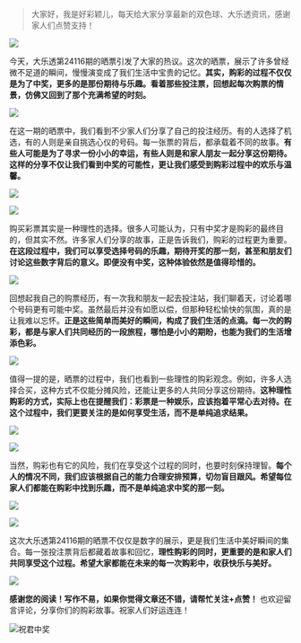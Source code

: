 > 大家好，我是好彩颖儿，每天给大家分享最新的双色球、大乐透资讯，感谢家人们点赞支持！

![](https://cdn.jsdelivr.net/gh/wangwenjie1314/PicCDN/2024-7-12/1720763627240-image.png)

今天，大乐透第24116期的晒票引发了大家的热议。这次的晒票，展示了许多曾经微不足道的瞬间，慢慢演变成了我们生活中宝贵的记忆。**其实，购彩的过程不仅仅是为了中奖，更多的是那份期待与乐趣。看着那些投注票，回想起每次购票的情景，仿佛又回到了那个充满希望的时刻。**


![](https://cdn.jsdelivr.net/gh/wangwenjie1314/PicCDN/2024-10-7/1728261786285-image.png)


在这一期的晒票中，我们看到不少家人们分享了自己的投注经历。有的人选择了机选，有的人则是亲自挑选心仪的号码。每一张票的背后，都承载着不同的故事。**有些人可能是为了寻求一份小小的幸运，有些人则是和家人朋友一起分享这份期待。这样的分享不仅让我们看到中奖的可能性，更让我们感受到购彩过程中的欢乐与温馨。**


![](https://cdn.jsdelivr.net/gh/wangwenjie1314/PicCDN/2024-10-7/1728261793386-image.png)


![](https://cdn.jsdelivr.net/gh/wangwenjie1314/PicCDN/2024-10-7/1728261922533-image.png)



购买彩票其实是一种理性的选择。很多人可能认为，只有中奖才是购彩的最终目的，但其实不然。许多家人们分享的故事，正是告诉我们，购彩的过程更为重要。**在这段过程中，我们可以享受选择号码的乐趣，期待开奖的那一刻，甚至和朋友们讨论这些数字背后的意义。即便没有中奖，这种体验依然是值得珍惜的。**


![](https://cdn.jsdelivr.net/gh/wangwenjie1314/PicCDN/2024-10-7/1728261804861-image.png)


回想起我自己的购票经历，有一次我和朋友一起去投注站，我们聊着天，讨论着哪个号码更有可能中奖。虽然最后并没有如愿以偿，但那种轻松愉快的氛围，真的是让我难以忘怀。**正是这些简单而美好的瞬间，构成了我们生活的点滴。每一次的购彩，都是与家人们共同经历的一段旅程，哪怕是小小的期盼，也能为我们的生活增添色彩。**

![](https://cdn.jsdelivr.net/gh/wangwenjie1314/PicCDN/2024-10-7/1728261815697-image.png)


值得一提的是，晒票的过程中，我们也看到一些理性的购彩观念。例如，许多人选择合买，这种方式不仅能分摊风险，还能让更多的人共同分享这份期待。**这种理性购彩的方式，实际上也在提醒我们：彩票是一种娱乐，应该抱着平常心去对待。在这个过程中，我们更要关注的是如何享受生活，而不是单纯追求结果。**


![](https://cdn.jsdelivr.net/gh/wangwenjie1314/PicCDN/2024-10-7/1728261861496-image.png)

![](https://cdn.jsdelivr.net/gh/wangwenjie1314/PicCDN/2024-10-7/1728261898825-image.png)



当然，购彩也有它的风险，我们在享受这个过程的同时，也要时刻保持理智。**每个人的情况不同，我们应该根据自己的能力合理安排预算，切勿盲目跟风。希望每位家人们都能在购彩中找到乐趣，而不是单纯追求中奖的那一刻。**


![](https://cdn.jsdelivr.net/gh/wangwenjie1314/PicCDN/2024-10-7/1728261872488-image.png)


![](https://cdn.jsdelivr.net/gh/wangwenjie1314/PicCDN/2024-10-7/1728261891238-image.png)


这次大乐透第24116期的晒票不仅仅是数字的展示，更是我们生活中美好瞬间的集合。每一张投注票背后都藏着故事和回忆，**理性购彩的同时，更重要的是和家人们共同享受这个过程。希望大家都能在未来的每一次购彩中，收获快乐与美好。**


![](https://cdn.jsdelivr.net/gh/wangwenjie1314/PicCDN/2024-10-7/1728261881301-image.png)


**感谢您的阅读！写作不易，如果你觉得文章还不错，请帮忙关注+点赞！** 也欢迎留言评论，分享你们的购彩故事。祝家人们好运连连！

![祝君中奖](https://cdn.jsdelivr.net/gh/wangwenjie1314/PicCDN/2024-7-20/1721444915067-image.png)

